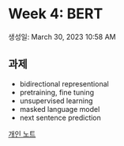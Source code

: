# Week 4: BERT

생성일: March 30, 2023 10:58 AM

## 과제

- bidirectional representional
- pretraining, fine tuning
- unsupervised learning
- masked language model
- next sentence prediction

[개인 노트](Week%204%20BERT%2074c789fbdbde470b97b83faa736f291d/%E1%84%80%E1%85%A2%E1%84%8B%E1%85%B5%E1%86%AB%20%E1%84%82%E1%85%A9%E1%84%90%E1%85%B3%20f464934fcf464917a0f0bca09d23d12f.csv)